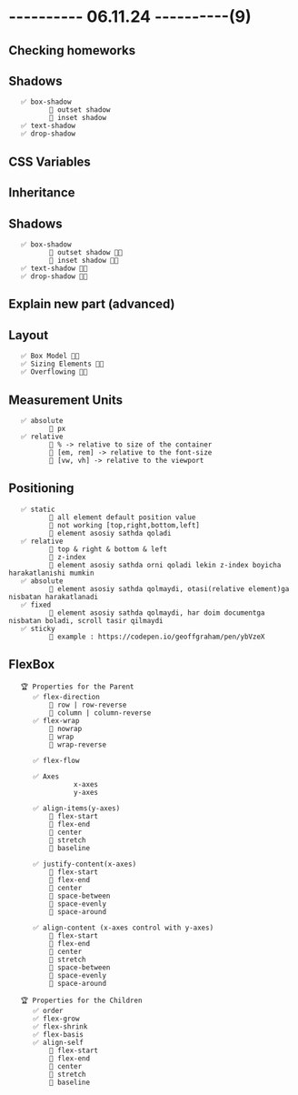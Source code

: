 # ---------- 06.11.24 ----------(9)

## Checking homeworks

## Shadows

       ✅ box-shadow
              🎁 outset shadow
              🎁 inset shadow
       ✅ text-shadow
       ✅ drop-shadow

## CSS Variables

## Inheritance

## Shadows

       ✅ box-shadow
              🎁 outset shadow 👍🏻
              🎁 inset shadow 👍🏻
       ✅ text-shadow 👍🏻
       ✅ drop-shadow 👍🏻

## Explain new part (advanced)

## Layout

       ✅ Box Model 👍🏻
       ✅ Sizing Elements 👍🏻
       ✅ Overflowing 👍🏻

## Measurement Units

       ✅ absolute
              🎁 px
       ✅ relative
              🎁 % -> relative to size of the container
              🎁 [em, rem] -> relative to the font-size
              🎁 [vw, vh] -> relative to the viewport

## Positioning

       ✅ static
              🎁 all element default position value
              🎁 not working [top,right,bottom,left]
              🎁 element asosiy sathda qoladi
       ✅ relative
              🎁 top & right & bottom & left
              🎁 z-index
              🎁 element asosiy sathda orni qoladi lekin z-index boyicha harakatlanishi mumkin
       ✅ absolute
              🎁 element asosiy sathda qolmaydi, otasi(relative element)ga nisbatan harakatlanadi
       ✅ fixed
              🎁 element asosiy sathda qolmaydi, har doim documentga nisbatan boladi, scroll tasir qilmaydi
       ✅ sticky
              🎁 example : https://codepen.io/geoffgraham/pen/ybVzeX

## FlexBox

       🏆 Properties for the Parent
          ✅ flex-direction
              🎁 row | row-reverse
              🎁 column | column-reverse
          ✅ flex-wrap
              🎁 nowrap
              🎁 wrap
              🎁 wrap-reverse

          ✅ flex-flow

          ✅ Axes
                    x-axes
                    y-axes

          ✅ align-items(y-axes)
              🎁 flex-start
              🎁 flex-end
              🎁 center
              🎁 stretch
              🎁 baseline

          ✅ justify-content(x-axes)
              🎁 flex-start
              🎁 flex-end
              🎁 center
              🎁 space-between
              🎁 space-evenly
              🎁 space-around

          ✅ align-content (x-axes control with y-axes)
              🎁 flex-start
              🎁 flex-end
              🎁 center
              🎁 stretch
              🎁 space-between
              🎁 space-evenly
              🎁 space-around

       🏆 Properties for the Children
          ✅ order
          ✅ flex-grow
          ✅ flex-shrink
          ✅ flex-basis
          ✅ align-self
              🎁 flex-start
              🎁 flex-end
              🎁 center
              🎁 stretch
              🎁 baseline
